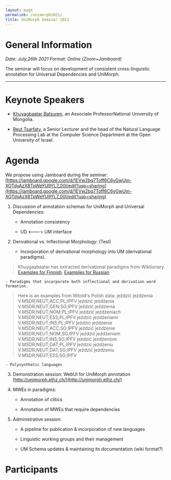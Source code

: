 ```yaml
---
layout: page
permalink: /unimorph2021/
title: UniMorph Seminar 2021
---
```


# General Information

*Date: July,26th 2021  Format: Online (Zoom+Jamboard)*

The seminar will focus on development of consistent cross-linguistic annotation for Universal Dependencies and UniMorph. 

---




# Keynote Speakers

- [Khuyagbaatar Batsuren](https://scholar.google.it/citations?user=JsMdM8oAAAAJ&hl=en), an Associate ProfessorNational University of Mongolia.

- [Reut Tsarfaty](https://www.openu.ac.il/en/personalsites/ReutTsarfaty.aspx), a Senior Lecturer and the head of the Natural Language Processing Lab at the Computer Science Department at the Open University of Israel. 

# Agenda

We propose using Jamboard during the seminar: [https://jamboard.google.com/d/1EVw2bq7Toff6C6yGwUm-XOTdyAzX8TpWeYU9YL7_00I/edit?usp=sharing](https://jamboard.google.com/d/1EVw2bq7Toff6C6yGwUm-XOTdyAzX8TpWeYU9YL7_00I/edit?usp=sharing)

1. Discussion of annotation schemas for UniMorph and Universal Dependencies:

    - Annotation consistency
  
    - UD <---> UM interface


2. Derivational vs. Inflectional Morphology:
(Test)  
    - Incorporation of derivational morphology into UM (derivational paradigms). 
> Khuygaabaatar has extracted derivational paradigms from Wiktionary. [Examples for Finnish](https://drive.google.com/drive/folders/1zRE3GrtkZ6NDTwB8lB2tAxIdbLrnH8Jf), [Examples for Russian](https://drive.google.com/drive/folders/1ZmRyLzwOARy4eI5yvlP89t-pkKmwei-A)

    - Paradigms that incorporate both inflectional and derivation word formation.
> Here is an examples from Witold's Polish data:
> jeździć	jeżdżenia	V.MSDR;NEUT;ACC;PL;IPFV
> jeździć	jeżdżenia	V.MSDR;NEUT;GEN;SG;IPFV
> jeździć	jeżdżenia	V.MSDR;NEUT;NOM;PL;IPFV
> jeździć	jeżdżeniach	V.MSDR;NEUT;ESS;PL;IPFV
> jeździć	jeżdżeniami	V.MSDR;NEUT;INS;PL;IPFV
> jeździć	jeżdżenie	V.MSDR;NEUT;ACC;SG;IPFV
> jeździć	jeżdżenie	V.MSDR;NEUT;NOM;SG;IPFV
> jeździć	jeżdżeniem	V.MSDR;NEUT;INS;SG;IPFV
> jeździć	jeżdżeniom	V.MSDR;NEUT;DAT;PL;IPFV
> jeździć	jeżdżeniu	V.MSDR;NEUT;DAT;SG;IPFV
> jeździć	jeżdżeniu	V.MSDR;NEUT;ESS;SG;IPFV

    - Polysynthetic languages

3. Demonstration session:  WebUI for UniMorph annotation [http://unimorph.ethz.ch/](http://unimorph.ethz.ch/)

4. MWEs in paradigms:

    - Annotation of clitics

    - Annotation of MWEs that require dependencies

5. Administrative session:

    - A pipeline for publication & incorporation of new languages

    - Linguistic working groups and their management

    - UM Schema updates & maintaining its documentation (wiki format?)

# Participants


